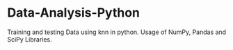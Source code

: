 # Data-Analysis-Python
Training and testing Data using knn in python. Usage of NumPy, Pandas and SciPy Libraries.
